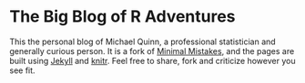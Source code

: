 # The Big Blog of R Adventures

This the personal blog of Michael Quinn, a professional statistician and generally curious person. It is a fork of [Minimal Mistakes](http://mmistakes.github.io/minimal-mistakes), and the pages are built using [Jekyll](http://jekyllrb.com/) and [knitr](http://yihui.name/knitr/). Feel free to share, fork and criticize however you see fit.
